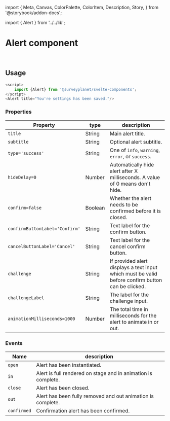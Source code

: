 import {
	Meta,
	Canvas,
	ColorPalette,
	ColorItem,
	Description,
	Story,
} from '@storybook/addon-docs';

import { Alert } from '../../lib';

<Meta
	title="Alert/Documentation"
	component={Alert}
/>

# Alert component

<div id="example">
	<Story id="alert-default--default" />
	<br />
	<Story id="alert-default--challenge" />
</div>

## Usage

```ts
<script>
	import {Alert} from '@surveyplanet/svelte-components';
</script>
<Alert title="You're settings has been saved."/>
```

### Properties

| Property                       | type    | description                                                                                       |
| ------------------------------ | ------- | ------------------------------------------------------------------------------------------------- |
| `title`                        | String  | Main alert title.                                                                                 |
| `subtitle`                     | String  | Optional alert subtitle.                                                                          |
| `type='success'`               | String  | One of `info`, `warning`, `error`, or `success`.                                                  |
| `hideDelay=0`                  | Number  | Automatically hide alert after X milliseconds. A value of 0 means don't hide.                     |
| `confirm=false`                | Boolean | Whether the alert needs to be confirmed before it is closed.                                      |
| `confirmButtonLabel='Confirm'` | String  | Text label for the confirm button.                                                                |
| `cancelButtonLabel='Cancel'`   | String  | Text label for the cancel confirm button.                                                         |
| `challenge`                    | String  | If provided alert displays a text input which must be valid before confirm button can be clicked. |
| `challengeLabel`               | String  | The label for the challenge input.                                                                |
| `animationMilliseconds=1000`   | Number  | The total time in milliseconds for the alert to animate in or out.                                |

### Events

| Name        | description                                                   |
| ----------- | ------------------------------------------------------------- |
| `open`      | Alert has been instantiated.                                  |
| `in`        | Alert is full rendered on stage and in animation is complete. |
| `close`     | Alert has been closed.                                        |
| `out`       | Alert has been fully removed and out animation is complete.   |
| `confirmed` | Confirmation alert has been confirmed.                        |
